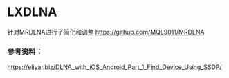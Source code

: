# LXDLNA
针对MRDLNA进行了简化和调整
https://github.com/MQL9011/MRDLNA

### 参考资料：
https://eliyar.biz/DLNA_with_iOS_Android_Part_1_Find_Device_Using_SSDP/
